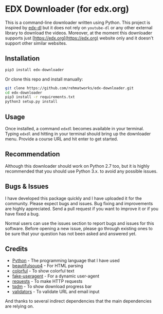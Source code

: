 # EDX Downloader (for edx.org)
This is a command-line downloader written using Python. This project is inspired by [edx-dl](https://github.com/coursera-dl/edx-dl) but it does not rely on `youtube-dl` or any other external library to download the videos. Moreover, at the moment this downloader supports just [https://edx.org](https://edx.org) website only and it doesn't support other similar websites.

## Installation
```bash
pip3 install edx-downloader
```

Or clone this repo and install manually:

```bash
git clone https://github.com/rehmatworks/edx-downloader.git
cd edx-downloader
pip3 install -r requirements.txt
python3 setup.py install
```

## Usage
Once installed, a command `edxdl` becomes available in your terminal. Typing `edxdl` and hitting in your terminal should bring up the downloader menu. Provide a course URL and hit enter to get started.


## Recommendation
Although this downloader should work on Python 2.7 too, but it is highly recommended that you should use Python 3.x. to avoid any possible issues.

## Bugs & Issues
I have developed this package quickly and I have uploaded it for the community. Please expect bugs and issues. Bug fixing and improvements are highly appreciated. Send a pull request if you want to improve it or if you have fixed a bug.

Normal users can use the issues section to report bugs and issues for this software. Before opening a new issue, please go through existing ones to be sure that your question has not been asked and answered yet.

## Credits
- [Python](https://www.python.org/) - The programming language that I have used
- [beautifulsoup4](https://pypi.org/project/beautifulsoup4/) - For HTML parsing
- [colorful](https://github.com/timofurrer/colorful) - To show colorful text
- [fake-useragent](https://pypi.org/project/fake-useragent/) - For a dynamic user-agent
- [requests](https://github.com/psf/requests) - To make HTTP requests
- [tqdm](https://github.com/tqdm/tqdm) - To show download progress bar
- [validators](https://github.com/kvesteri/validators) - To validate URL and email input

And thanks to several indirect dependencies that the main dependencies are relying on.